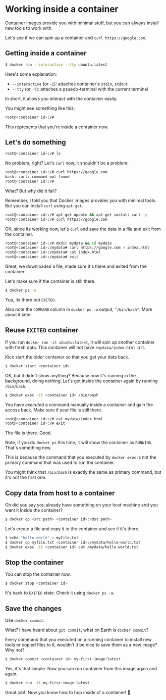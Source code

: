 # Working inside a container
Container images provide you with minimal stuff, but you can always install new tools to work with.

Let's see if we can spin up a container and `curl https://google.com`.

## Getting inside a container
```bash
$ docker run --interactive --tty ubuntu:latest
```

Here's some explanation:

- `--interactive` (or `-i`): attaches container's `stdin`, `stdout`
- `--tty` (or `-t`): attaches a psuedo-terminal with the current terminal

In short, it allows you interact with the container easily.

You might see something like this:

```bash
root@<container id>:/#
```

This represents that you're inside a container now.

## Let's do something
```bash
root@<container id>:/# ls
```

No problem, right? Let's `curl` now, it shouldn't be a problem.

```bash
root@<container id>:/# curl https://google.com
bash: curl: command not found
root@<container id>:/#
```

What? But why did it fail?

Remember, I told you that Docker Images provides you with minimal tools. But you can install `curl` using `apt-get`.

```bash
root@<container id>:/# apt-get update && apt-get install curl -y
root@<container id>:/# curl https://google.com
```

OK, since its working now, let's `curl` and save the data in a file and exit from the container.

```bash
root@<container id>:/# mkdir mydata && cd mydata
root@<container id>:/mydata# curl https://google.com > index.html
root@<container id>:/mydata# cat index.html
root@<container id>:/mydata# exit
```

Great, we downloaded a file, made sure it's there and exited from the container.

Let's make sure if the container is still there.

```bash
$ docker ps -a
```

Yup, its there but `EXITED`.

Also note the `COMMAND` column in `docker ps -a` output, `"/bin/bash"`. More about it later.

## Reuse `EXITED` container
If you run `docker run -it ubuntu:latest`, it will spin up another container with fresh data. This container will not have `/mydata/index.html` in it.

Kick start the older container so that you get your data back.

```bash
$ docker start <container id>
```

OK, but it didn't show anything? Because now it's running in the background, doing nothing. Let's get inside the container again by running `/bin/bash`.

```bash
$ docker exec -it <container id> /bin/bash
```

You have _executed_ a command manually inside a container and gain the access back. Make sure if your file is still there.

```bash
root@<container id>:/# cat mydata/index.html
root@<container id>:/# exit
```

The file is there. Good.

Note, if you do `docker ps` this time, it will show the container as `RUNNING`. That's something new.

This is because the command that you executed by `docker exec` is not the primary command that was used to run the container.

You might think that `/bin/bash` is exactly the same as primary command, but it's not the first one.

## Copy data from host to a container
Oh did you say you already have something on your host machine and you want it inside the container?

```bash
$ docker cp <src path> <container id>:<dst path>
```

Let's create a file and copy it to the container and see if it's there.

```bash
$ echo "hello world" > myfile.txt
$ docker cp myfile.txt <container id>:/mydata/hello-world.txt
$ docker exec -it <container id> cat /mydata/hello-world.txt
```

## Stop the container
You can stop the container now.

```bash
$ docker stop <container id>
```

It's back to `EXITED` state. Check it using `docker ps -a`.

## Save the changes
Use `docker commit`.

What? I have heard about `git commit`, what on Earth is `docker commit`?

Every command that you executed on a running container to install new tools or copied files to it, wouldn't it be nice to save them as a new image? Why not?

```bash
$ docker commit <container id> my-first-image:latest
```

Yes, it's that simple. Now you can run container from this image again and again.

```bash
$ docker run -it my-first-image:latest
```

Great job!. Now you know how to hop inside of a container! :tada:

